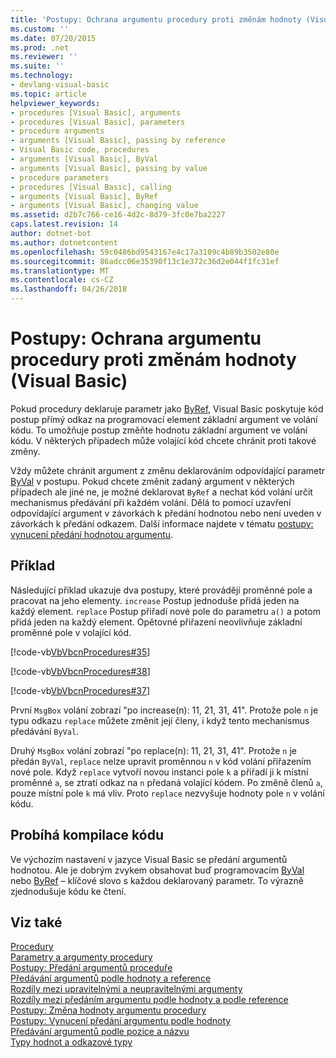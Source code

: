 ```yaml
---
title: 'Postupy: Ochrana argumentu procedury proti změnám hodnoty (Visual Basic)'
ms.custom: ''
ms.date: 07/20/2015
ms.prod: .net
ms.reviewer: ''
ms.suite: ''
ms.technology:
- devlang-visual-basic
ms.topic: article
helpviewer_keywords:
- procedures [Visual Basic], arguments
- procedures [Visual Basic], parameters
- procedure arguments
- arguments [Visual Basic], passing by reference
- Visual Basic code, procedures
- arguments [Visual Basic], ByVal
- arguments [Visual Basic], passing by value
- procedure parameters
- procedures [Visual Basic], calling
- arguments [Visual Basic], ByRef
- arguments [Visual Basic], changing value
ms.assetid: d2b7c766-ce16-4d2c-8d79-3fc0e7ba2227
caps.latest.revision: 14
author: dotnet-bot
ms.author: dotnetcontent
ms.openlocfilehash: 59c0486bd9543167e4c17a3109c4b89b3502e80e
ms.sourcegitcommit: 86adcc06e35390f13c1e372c36d2e044f1fc31ef
ms.translationtype: MT
ms.contentlocale: cs-CZ
ms.lasthandoff: 04/26/2018
---
```

# <a name="how-to-protect-a-procedure-argument-against-value-changes-visual-basic"></a>Postupy: Ochrana argumentu procedury proti změnám hodnoty (Visual Basic)
Pokud procedury deklaruje parametr jako [ByRef](../../../../visual-basic/language-reference/modifiers/byref.md), Visual Basic poskytuje kód postup přímý odkaz na programovací element základní argument ve volání kódu. To umožňuje postup změňte hodnotu základní argument ve volání kódu. V některých případech může volající kód chcete chránit proti takové změny.  
  
 Vždy můžete chránit argument z změnu deklarováním odpovídající parametr [ByVal](../../../../visual-basic/language-reference/modifiers/byval.md) v postupu. Pokud chcete změnit zadaný argument v některých případech ale jiné ne, je možné deklarovat `ByRef` a nechat kód volání určit mechanismus předávání při každém volání. Dělá to pomocí uzavření odpovídající argument v závorkách k předání hodnotou nebo není uveden v závorkách k předání odkazem. Další informace najdete v tématu [postupy: vynucení předání hodnotou argumentu](./how-to-force-an-argument-to-be-passed-by-value.md).  
  
## <a name="example"></a>Příklad  
 Následující příklad ukazuje dva postupy, které provádějí proměnné pole a pracovat na jeho elementy. `increase` Postup jednoduše přidá jeden na každý element. `replace` Postup přiřadí nové pole do parametru `a()` a potom přidá jeden na každý element. Opětovné přiřazení neovlivňuje základní proměnné pole v volající kód.  
  
 [!code-vb[VbVbcnProcedures#35](./codesnippet/VisualBasic/how-to-protect-a-procedure-argument-against-value-changes_1.vb)]  
  
 [!code-vb[VbVbcnProcedures#38](./codesnippet/VisualBasic/how-to-protect-a-procedure-argument-against-value-changes_2.vb)]  
  
 [!code-vb[VbVbcnProcedures#37](./codesnippet/VisualBasic/how-to-protect-a-procedure-argument-against-value-changes_3.vb)]  
  
 První `MsgBox` volání zobrazí "po increase(n): 11, 21, 31, 41". Protože pole `n` je typu odkazu `replace` můžete změnit její členy, i když tento mechanismus předávání `ByVal`.  
  
 Druhý `MsgBox` volání zobrazí "po replace(n): 11, 21, 31, 41". Protože `n` je předán `ByVal`, `replace` nelze upravit proměnnou `n` v kód volání přiřazením nové pole. Když `replace` vytvoří novou instanci pole `k` a přiřadí ji k místní proměnné `a`, se ztratí odkaz na `n` předaná volající kódem. Po změně členů `a`, pouze místní pole `k` má vliv. Proto `replace` nezvyšuje hodnoty pole `n` v volání kódu.  
  
## <a name="compiling-the-code"></a>Probíhá kompilace kódu  
 Ve výchozím nastavení v jazyce Visual Basic se předání argumentů hodnotou. Ale je dobrým zvykem obsahovat buď programovacím [ByVal](../../../../visual-basic/language-reference/modifiers/byval.md) nebo [ByRef](../../../../visual-basic/language-reference/modifiers/byref.md) – klíčové slovo s každou deklarovaný parametr. To výrazně zjednodušuje kódu ke čtení.  
  
## <a name="see-also"></a>Viz také  
 [Procedury](./index.md)  
 [Parametry a argumenty procedury](./procedure-parameters-and-arguments.md)  
 [Postupy: Předání argumentů proceduře](./how-to-pass-arguments-to-a-procedure.md)  
 [Předávání argumentů podle hodnoty a reference](./passing-arguments-by-value-and-by-reference.md)  
 [Rozdíly mezi upravitelnými a neupravitelnými argumenty](./differences-between-modifiable-and-nonmodifiable-arguments.md)  
 [Rozdíly mezi předáním argumentu podle hodnoty a podle reference](./differences-between-passing-an-argument-by-value-and-by-reference.md)  
 [Postupy: Změna hodnoty argumentu procedury](./how-to-change-the-value-of-a-procedure-argument.md)  
 [Postupy: Vynucení předání argumentu podle hodnoty](./how-to-force-an-argument-to-be-passed-by-value.md)  
 [Předávání argumentů podle pozice a názvu](./passing-arguments-by-position-and-by-name.md)  
 [Typy hodnot a odkazové typy](../../../../visual-basic/programming-guide/language-features/data-types/value-types-and-reference-types.md)
